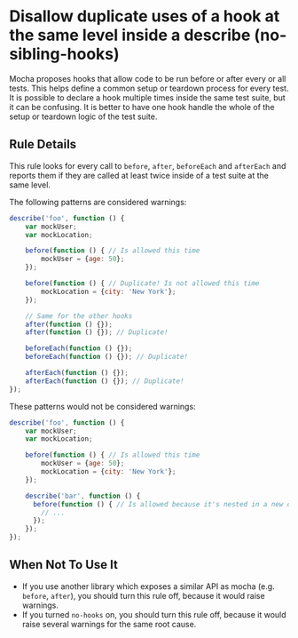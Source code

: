 # Disallow duplicate uses of a hook at the same level inside a describe (no-sibling-hooks)

Mocha proposes hooks that allow code to be run before or after every or all tests. This helps define a common setup or teardown process for every test.
It is possible to declare a hook multiple times inside the same test suite, but it can be confusing. It is better to have one hook handle the whole of the setup or teardown logic of the test suite.

## Rule Details

This rule looks for every call to `before`, `after`, `beforeEach` and `afterEach` and reports them if they are called at least twice inside of a test suite at the same level.

The following patterns are considered warnings:

```js
describe('foo', function () {
    var mockUser;
    var mockLocation;

    before(function () { // Is allowed this time
        mockUser = {age: 50};
    });

    before(function () { // Duplicate! Is not allowed this time
        mockLocation = {city: 'New York'};
    });

    // Same for the other hooks
    after(function () {});
    after(function () {}); // Duplicate!

    beforeEach(function () {});
    beforeEach(function () {}); // Duplicate!

    afterEach(function () {});
    afterEach(function () {}); // Duplicate!
});
```

These patterns would not be considered warnings:

```js
describe('foo', function () {
    var mockUser;
    var mockLocation;

    before(function () { // Is allowed this time
        mockUser = {age: 50};
        mockLocation = {city: 'New York'};
    });

    describe('bar', function () {
      before(function () { // Is allowed because it's nested in a new describe
        // ...
      });
    });
});
```

## When Not To Use It

* If you use another library which exposes a similar API as mocha (e.g. `before`, `after`), you should turn this rule off, because it would raise warnings.
* If you turned `no-hooks` on, you should turn this rule off, because it would raise several warnings for the same root cause.
